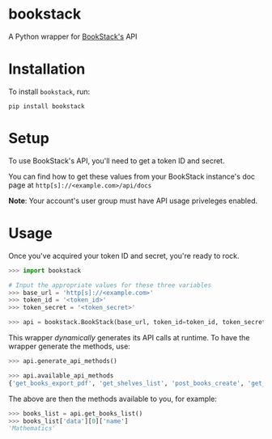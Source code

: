 # bookstack
A Python wrapper for [BookStack's](https://www.bookstackapp.com) API

# Installation
To install `bookstack`, run:

`pip install bookstack`

# Setup
To use BookStack's API, you'll need to get a token ID and secret.

You can find how to get these values from your BookStack instance's doc page at `http[s]://<example.com>/api/docs`

**Note**: Your account's user group must have API usage priveleges enabled.

# Usage
Once you've acquired your token ID and secret, you're ready to rock.

```python
>>> import bookstack

# Input the appropriate values for these three variables
>>> base_url = 'http[s]://<example.com>'
>>> token_id = '<token_id>'
>>> token_secret = '<token_secret>'

>>> api = bookstack.BookStack(base_url, token_id=token_id, token_secret=token_secret)
```

This wrapper *dynamically* generates its API calls at runtime. To have the wrapper generate the methods, use:

```python
>>> api.generate_api_methods()

>>> api.available_api_methods
{'get_books_export_pdf', 'get_shelves_list', 'post_books_create', 'get_docs_display', 'delete_shelves_delete', 'get_books_list', 'get_docs_json', 'delete_books_delete', 'get_books_read', 'get_shelves_read', 'put_books_update', 'get_books_export_plain_text', 'get_books_export_html', 'post_shelves_create', ...}
```

The above are then the methods available to you, for example:

```python
>>> books_list = api.get_books_list()
>>> books_list['data'][0]['name']
'Mathematics'
```
